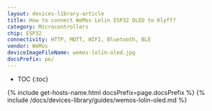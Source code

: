 ```yaml
---
layout: devices-library-article
title: How to connect WeMos Lolin ESP32 OLED to Klyff?
category: Microcontrollers
chip: ESP32
connectivity: HTTP, MQTT, WIFI, Bluetooth, BLE
vendor: WeMos
deviceImageFileName: wemos-lolin-oled.jpg
docsPrefix: pe/
---
```


* TOC
{:toc}

{% include get-hosts-name.html docsPrefix=page.docsPrefix %}
{% include /docs/devices-library/guides/wemos-lolin-oled.md %}

